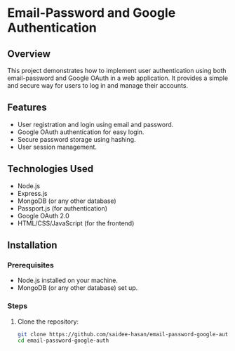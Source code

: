 # Email-Password and Google Authentication

## Overview
This project demonstrates how to implement user authentication using both email-password and Google OAuth in a web application. It provides a simple and secure way for users to log in and manage their accounts.

## Features
- User registration and login using email and password.
- Google OAuth authentication for easy login.
- Secure password storage using hashing.
- User session management.

## Technologies Used
- Node.js
- Express.js
- MongoDB (or any other database)
- Passport.js (for authentication)
- Google OAuth 2.0
- HTML/CSS/JavaScript (for the frontend)

## Installation

### Prerequisites
- Node.js installed on your machine.
- MongoDB (or any other database) set up.

### Steps
1. Clone the repository:
   ```bash
   git clone https://github.com/saidee-hasan/email-password-google-auth.git
   cd email-password-google-auth
